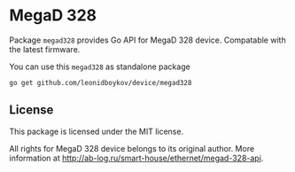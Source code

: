 # MegaD 328

Package `megad328` provides Go API for MegaD 328 device. Compatable with the
latest firmware.

You can use this `megad328` as standalone package

    go get github.com/leonidboykov/device/megad328

## License

This package is licensed under the MIT license.

All rights for MegaD 328 device belongs to its original author. More information
at http://ab-log.ru/smart-house/ethernet/megad-328-api.
